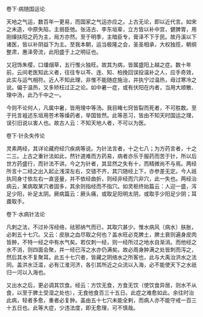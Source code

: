卷下·病随国运论

天地之气运，数百年一更易，而国家之气运亦应之。上古无论，即以近代言。如宋之末造，中原失陷，主弱臣弛。张洁古、李东垣辈，立方皆以补中宫，健脾胃，用刚燥扶阳之药为主，局方亦然。至于明季，主暗臣专，膏泽不下于民。故丹溪以下诸医，皆以补阴益下为主。至我本朝，运当极隆之会，圣圣相承，大权独揽，朝纲整肃，惠泽旁流，此阳盛于上之明征也。

又冠饰朱缨，口燔烟草，五行惟火独旺。故其为病，皆属盛阳上越之症。数十年前，云间老医知此义者，往往专以芩、连、知、柏挽回误投温补之人，应手奇效，此实与运气相符。近人不知此理，非惟不能随症施治，并执宁过温热，毋过寒冷之说。偏于温热，又多矫枉过正之论。如中暑一症，或有伏阳在内者，当用大顺散、理中汤，此乃千中之一。

今则不论何人，凡属中暑，皆用理中等汤。我目睹七窍皆裂而死者，不可胜数。至于托言袓述东垣用苍术等燥药者，举国皆然。此等恶习，皆由不知天时国运之理，误引旧说以害人也。故古人云：不知天地人者，不可以为医。

卷下·针灸失传论

灵素两经，其详论藏府经穴疾病等说。为针法言者，十之七八；为方药言者，十之二三。上古之重针法如此，然针道难而方药易，病者亦乐于服药而苦于针，所以后世方药盛行，而针法不讲。今之为针者，其显然之失有十，而精微尚不与焉。两经所言十二经之出入起止浅深左右，交错不齐，其穴随经上下，亦参差无定。今人祇执同身寸依左右一直竖量，并不依经曲折，则经非经而穴非穴，此一失也。两经治病云，某病取某穴者固多，其余则指经而不指穴。如灵枢终始篇云：人迎一盛，泻足少阳，补足太阴。厥病篇云：厥头痛，或取足阳明太阴，或取手少阳足少阴；耳聋取手。

卷下·水病针法论

凡刺之法，不过补泻经络，祛邪纳气而已，其取穴甚少。惟水病风〔病水〕肤胀，必刺五十七穴。又云：皮肤之血尽取之何也？盖水旺必克脾土，脾土衰则遍身皮肉皆肿，不特一经之中有水气矣。若仅刺一经，则一经所过之地水自渐消。而他经之水不消，则四面会聚，并一经已泻之水亦仍满矣。故必周身肿满之处皆刺而泻之，然后其水不复聚耳。此五十七穴者，皆藏之阴络水之所客也，此与大禹治洪水之法同。盖洪水泛滥，必有江淮河济，各引其所近之众流以入海，必不能使天下之水祇归一河以入海也。

又出水之后，更必调其饮食。经云：方饮无食，方食无饮（使饮食异居，则水不从食，以至于脾土受湿之处也），无食他食百三十五日。此症之难愈如此。余往时治此病，轻者多愈，重者必复肿。盖由五十七穴未能全剌，而病人亦不能守戒一百三十五日也。此等大症，少违法度，即无愈理，可不慎哉。

